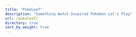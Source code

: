 ```yaml
---
title: "PokéLeef"
description: "Something Awful-Inspired Pokémon Let's Play"
url: /pokeleef/
directory: true
sort_by_weight: true
---
```

